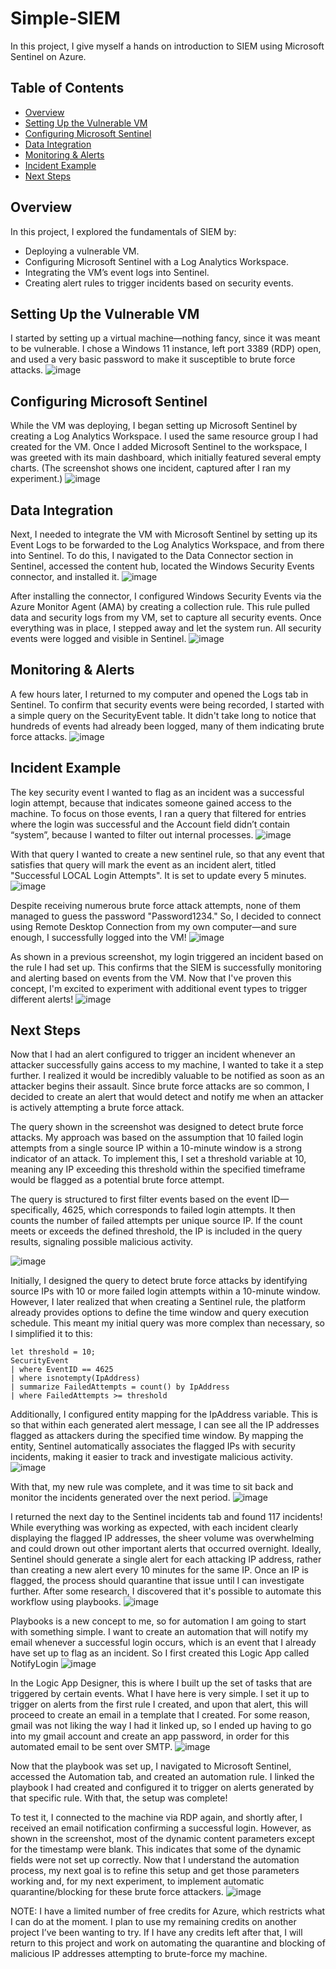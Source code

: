 # Simple-SIEM
In this project, I give myself a hands on introduction to SIEM using Microsoft Sentinel on Azure.

## Table of Contents

- [Overview](#overview)
- [Setting Up the Vulnerable VM](#setting-up-the-vulnerable-vm)
- [Configuring Microsoft Sentinel](#configuring-microsoft-sentinel)
- [Data Integration](#data-integration)
- [Monitoring & Alerts](#monitoring--alerts)
- [Incident Example](#incident-example)
- [Next Steps](#next-steps)

## Overview

In this project, I explored the fundamentals of SIEM by:
- Deploying a vulnerable VM.
- Configuring Microsoft Sentinel with a Log Analytics Workspace.
- Integrating the VM’s event logs into Sentinel.
- Creating alert rules to trigger incidents based on security events.

## Setting Up the Vulnerable VM

I started by setting up a virtual machine—nothing fancy, since it was meant to be vulnerable. I chose a Windows 11 instance, left port 3389 (RDP) open, and used a very basic password to make it susceptible to brute force attacks.
![image](https://github.com/user-attachments/assets/0fd792ec-c139-459e-9234-5cd203eeb1b7)

## Configuring Microsoft Sentinel

While the VM was deploying, I began setting up Microsoft Sentinel by creating a Log Analytics Workspace. I used the same resource group I had created for the VM. Once I added Microsoft Sentinel to the workspace, I was greeted with its main dashboard, which initially featured several empty charts. (The screenshot shows one incident, captured after I ran my experiment.)
![image](https://github.com/user-attachments/assets/40b6820e-0302-4ea8-b6fa-d34f3037703c)

## Data Integration

Next, I needed to integrate the VM with Microsoft Sentinel by setting up its Event Logs to be forwarded to the Log Analytics Workspace, and from there into Sentinel. To do this, I navigated to the Data Connector section in Sentinel, accessed the content hub, located the Windows Security Events connector, and installed it.
![image](https://github.com/user-attachments/assets/b04f2c34-b486-483e-9ef8-591c2f05e365)

After installing the connector, I configured Windows Security Events via the Azure Monitor Agent (AMA) by creating a collection rule. This rule pulled data and security logs from my VM, set to capture all security events. Once everything was in place, I stepped away and let the system run. All security events were logged and visible in Sentinel.
![image](https://github.com/user-attachments/assets/6b93bb60-96b9-411d-b228-ba05d10086e6)

## Monitoring & Alerts

A few hours later, I returned to my computer and opened the Logs tab in Sentinel. To confirm that security events were being recorded, I started with a simple query on the SecurityEvent table. It didn't take long to notice that hundreds of events had already been logged, many of them indicating brute force attacks.
![image](https://github.com/user-attachments/assets/94ecf9d9-cbf0-40dd-9793-b3cd5ad55302)

## Incident Example

The key security event I wanted to flag as an incident was a successful login attempt, because that indicates someone gained access to the machine. To focus on those events, I ran a query that filtered for entries where the login was successful and the Account field didn’t contain “system”, because I wanted to filter out internal processes.
![image](https://github.com/user-attachments/assets/733dbf96-4121-442f-8253-16e734a38108)

With that query I wanted to create a new sentinel rule, so that any event that satisfies that query will mark the event as an incident alert, titled "Successful LOCAL Login Attempts". It is set to update every 5 minutes.
![image](https://github.com/user-attachments/assets/eb061d8a-22ce-4f5a-8bd9-3469e02bbe1d)

Despite receiving numerous brute force attack attempts, none of them managed to guess the password "Password1234." So, I decided to connect using Remote Desktop Connection from my own computer—and sure enough, I successfully logged into the VM!
![image](https://github.com/user-attachments/assets/0c609311-3e6e-473d-9fd9-df7b1a10a889)

As shown in a previous screenshot, my login triggered an incident based on the rule I had set up. This confirms that the SIEM is successfully monitoring and alerting based on events from the VM. Now that I've proven this concept, I'm excited to experiment with additional event types to trigger different alerts!
![image](https://github.com/user-attachments/assets/c7ad3905-e9f9-46f0-b9df-d98f7154ddfd)

## Next Steps

Now that I had an alert configured to trigger an incident whenever an attacker successfully gains access to my machine, I wanted to take it a step further. I realized it would be incredibly valuable to be notified as soon as an attacker begins their assault. Since brute force attacks are so common, I decided to create an alert that would detect and notify me when an attacker is actively attempting a brute force attack.

The query shown in the screenshot was designed to detect brute force attacks. My approach was based on the assumption that 10 failed login attempts from a single source IP within a 10-minute window is a strong indicator of an attack. To implement this, I set a threshold variable at 10, meaning any IP exceeding this threshold within the specified timeframe would be flagged as a potential brute force attempt.

The query is structured to first filter events based on the event ID—specifically, 4625, which corresponds to failed login attempts. It then counts the number of failed attempts per unique source IP. If the count meets or exceeds the defined threshold, the IP is included in the query results, signaling possible malicious activity.

![image](https://github.com/user-attachments/assets/9514d447-5f39-41f9-9b0b-834194499f19)

Initially, I designed the query to detect brute force attacks by identifying source IPs with 10 or more failed login attempts within a 10-minute window. However, I later realized that when creating a Sentinel rule, the platform already provides options to define the time window and query execution schedule. This meant my initial query was more complex than necessary, so I simplified it to this:

```
let threshold = 10;
SecurityEvent
| where EventID == 4625
| where isnotempty(IpAddress)
| summarize FailedAttempts = count() by IpAddress
| where FailedAttempts >= threshold
```
Additionally, I configured entity mapping for the IpAddress variable. This is so that within each generated alert message, I can see all the IP addresses flagged as attackers during the specified time window. By mapping the entity, Sentinel automatically associates the flagged IPs with security incidents, making it easier to track and investigate malicious activity.
![image](https://github.com/user-attachments/assets/aae0b4b7-1c85-45d4-925b-cf88ace962ae)

With that, my new rule was complete, and it was time to sit back and monitor the incidents generated over the next period.
![image](https://github.com/user-attachments/assets/9df6bdb0-6a68-448b-aaca-ba52a2f5d26f)

I returned the next day to the Sentinel incidents tab and found 117 incidents! While everything was working as expected, with each incident clearly displaying the flagged IP addresses, the sheer volume was overwhelming and could drown out other important alerts that occurred overnight. Ideally, Sentinel should generate a single alert for each attacking IP address, rather than creating a new alert every 10 minutes for the same IP. Once an IP is flagged, the process should quarantine that issue until I can investigate further. After some research, I discovered that it's possible to automate this workflow using playbooks.
![image](https://github.com/user-attachments/assets/e97b46e1-4317-45af-a40d-c6a874dbae3e)

Playbooks is a new concept to me, so for automation I am going to start with something simple. I want to create an automation that will notify my email whenever a successful login occurs, which is an event that I already have set up to flag as an incident. So I first created this Logic App called NotifyLogin
![image](https://github.com/user-attachments/assets/4444eede-baab-484f-9403-b601ffd9b741)

In the Logic App Designer, this is where I built up the set of tasks that are triggered by certain events. What I have here is very simple. I set it up to trigger on alerts from the first rule I created, and upon that alert, this will proceed to create an email in a template that I created. For some reason, gmail was not liking the way I had it linked up, so I ended up having to go into my gmail account and create an app password, in order for this automated email to be sent over SMTP.
![image](https://github.com/user-attachments/assets/2cf6a891-f5e0-4d94-894f-b0a8c379b621)

Now that the playbook was set up, I navigated to Microsoft Sentinel, accessed the Automation tab, and created an automation rule. I linked the playbook I had created and configured it to trigger on alerts generated by that specific rule. With that, the setup was complete!

To test it, I connected to the machine via RDP again, and shortly after, I received an email notification confirming a successful login. However, as shown in the screenshot, most of the dynamic content parameters except for the timestamp were blank. This indicates that some of the dynamic fields were not set up correctly. Now that I understand the automation process, my next goal is to refine this setup and get those parameters working and, for my next experiment, to implement automatic quarantine/blocking for these brute force attackers.
![image](https://github.com/user-attachments/assets/4245eac7-ef47-42dd-aa3b-9102e232cf77)

NOTE: I have a limited number of free credits for Azure, which restricts what I can do at the moment. I plan to use my remaining credits on another project I’ve been wanting to try. If I have any credits left after that, I will return to this project and work on automating the quarantine and blocking of malicious IP addresses attempting to brute-force my machine.
